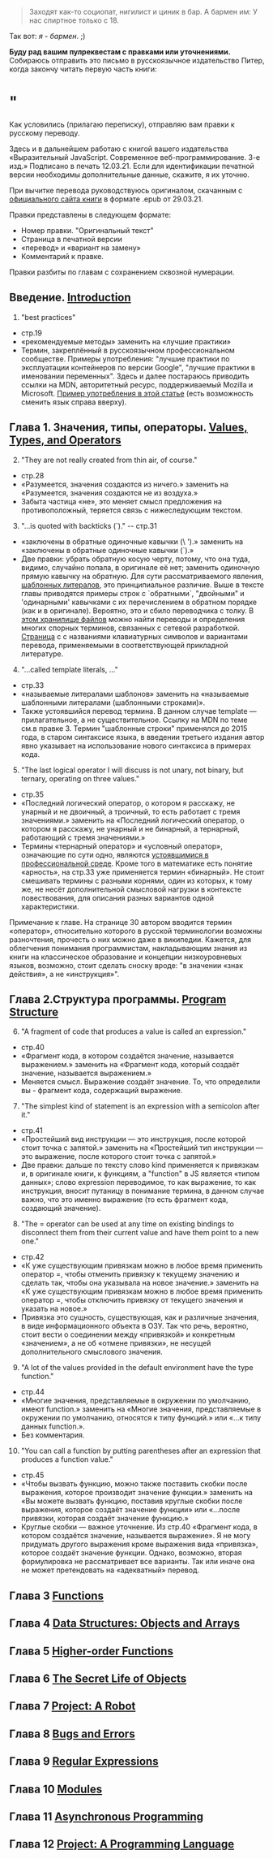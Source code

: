 >Заходят как-то социопат, нигилист и циник в бар. А бармен им:
>У нас спиртное только с 18.

Так вот: _я - бармен_. ;)

__Буду рад вашим пулреквестам с правками или уточнениями.__
Собираюсь отправить это письмо в русскоязычное издательство Питер, когда закончу читать первую часть книги:

# "

Как условились (прилагаю переписку), отправляю вам правки к русскому переводу.

Здесь и в дальнейшем работаю с книгой вашего издательства «Выразительный JavaScript. Современное веб-программирование. 3-е изд.» Подписано в печать 12.03.21.
Если для идентификации печатной версии необходимы дополнительные данные, скажите, я их уточню.

При вычитке перевода руководствуюсь оригиналом, скачанным с [официального сайта книги](eloquentjavascript.net) в формате .epub от 29.03.21.

Правки представлены в следующем формате:

- Номер правки. "Оригинальный текст"
- Страница в печатной версии
- «перевод» и «вариант на замену»
- Комментарий к правке.

Правки разбиты по главам с сохранением сквозной нумерации.

## Введение. [Introduction](https://eloquentjavascript.net/00_intro.html)
1. "best practices"
- стр.19
- «рекомендуемые методы» заменить на «лучшие практики»
- Термин, закреплённый в русскоязычном профессиональном сообществе. Примеры употребления: "лучшие практики по эксплуатации контейнеров по версии Google", "лучшие практики в именовании переменных".
Здесь и далее постараюсь приводить ссылки на MDN, авторитетный ресурс, поддерживаемый Mozilla и Microsoft. [Пример употребления в этой статье](https://developer.mozilla.org/ru/docs/Learn/Accessibility/CSS_and_JavaScript) (eсть возможность сменить язык справа вверху).

## Глава 1. Значения, типы, операторы. [Values, Types, and Operators](https://eloquentjavascript.net/01_values.html)
2. "They are not really created from thin air, of course."
- стр.28
- «Разумеется, значения создаются из ничего.» заменить на «Разумеется, значения создаются не из воздуха.»
- Забыта частица «не», это меняет смысл предложения на противоположный, теряется связь с нижеследующим текстом.

<!-- TODO Убрать обратный слэш в письме. -->
3. "...is quoted with backticks (\`)."
-- стр.31
- «заключены в обратные одиночные кавычки (\ ').» заменить на «заключены в обратные одиночные кавычки (\`).»
- Две правки:
убрать обратную косую черту, потому, что она туда, видимо, случайно попала, в оригинале её нет;
заменить одиночную прямую кавычку на обратную. Для сути рассматриваемого явления, [шаблонных литералов](https://developer.mozilla.org/ru/docs/Web/JavaScript/Reference/Template_literals), это принципиальное различие.
Выше в тексте главы приводятся примеры строк с \`обратными\`, "двойными" и 'одинарными' кавычками с их перечислением в обратном порядке (как и в оригинале). Вероятно, это и сбило переводчика с толку.
В [этом хранилище файлов](https://github.com/web-standards-ru/dictionary/) можно найти переводы и определения многих спорных терминов, связанных с сетевой разработкой. [Cтраница](https://github.com/web-standards-ru/dictionary/blob/main/keyboard.md) с с названиями клавиатурных символов и вариантами перевода, применяемыми в соответствующей прикладной литературе.
<!-- TODO ПРОВЕРИТЬ С ПОМОЩЬЮ КОНСОЛИ -->

4. "...called template literals, ..."
- стр.33
- «называемые литералами шаблонов» заменить на «называемые шаблонными литералами (шаблонными строками)».
- Также устоявшийся перевод термина. В данном случае template — прилагательное, а не существительное. Ссылку на MDN по теме см.в правке 3.
Термин "шаблонные строки" применялся до 2015 года, в старом синтаксисе языка, в введении третьего издания автор явно указывает на использование нового синтаксиса в примерах кода.

5. "The last logical operator I will discuss is not unary, not binary, but ternary, operating on three values."
- стр.35
- «Последний логический оператор, о котором я расскажу, не унарный и не двоичный, а троичный, то есть работает с тремя значениями.» заменить на «Последний логический оператор, о котором я расскажу, не унарный и не бинарный, а тернарный, работающий с тремя значениями.»
- Термины «тернарный оператор» и «условный оператор», означающие по сути одно, являются [устоявшимися в профессиональной среде](https://developer.mozilla.org/ru/docs/Web/JavaScript/Reference/Operators/Conditional_Operator).
Кроме того в математике есть понятие «арность», на стр.33 уже применяется термин «бинарный». Не стоит смешивать термины с разными корнями, один из которых, к тому же, не несёт дополнительной смысловой нагрузки в контексте повествования, для описания разных вариантов одной характеристики.

Примечание к главе. На странице 30 автором вводится термин «оператор», относительно которого в русской терминологии возможны разночтения, прочесть о них можно даже в википедии. Кажется, для облегчения понимания программистам, накладывающим знания из книги на классическое образование и концепции низкоуровневых языков, возможно, стоит сделать сноску вроде: "в значении «знак действия», а не «инструкция»".

## Глава 2.Структура программы. [Program Structure](https://eloquentjavascript.net/02_program_structure.html)
6. "A fragment of code that produces a value is called an expression."
- стр.40
- «Фрагмент кода, в котором создаётся значение, называется выражением.» заменить на «Фрагмент кода, который создаёт значение, называется выражением.»
- Меняется смысл. Выражение создаёт значение. То, что определили вы - фрагмент кода, содержащий выражение.

7. "The simplest kind of statement is an expression with a semicolon after it."
- стр.41
- «Простейший вид инструкции — это инструкция, после которой стоит точка с запятой.» заменить на «Простейший тип инструкции — это выражение, после которого стоит точка с запятой.»
- Две правки:
дальше по тексту слово kind применяется к привязкам и, в оригинале книги, к функциям, а "function" в JS является «типом данных»;
слово expression переводимое, то как выражение, то как инструкция, вносит путаницу в понимание термина, в данном случае важно, что это именно выражение (то есть фрагмент кода, создающий значение).

8. "The = operator can be used at any time on existing bindings to disconnect them from their current value and have them point to a new one."
- стр.42
- «К уже существующим привязкам можно в любое время применить оператор =, чтобы отменить привязку к текущему значению и сделать так, чтобы она указывала на новое значение.» заменить на «К уже существующим привязкам можно в любое время применить оператор =, чтобы отключить привязку от текущего значения и указать на новое.»
- Привязка это сущность, существующая, как и различные значения, в виде информационного объекта в ОЗУ. Так что речь, вероятно, стоит вести о соединении между «привязкой» и конкретным «значением», а не об «отмене привязки», не несущей дополнительного смыслового значения.

9. "A lot of the values provided in the default environment have the type function."
- стр.44
- «Многие значения, представляемые в окружении по умолчанию, имеют function.» заменить на «Многие значения, представляемые в окружении по умолчанию, относятся к типу функций.» или «...к типу данных function.».
- Без комментария.

10. "You can call a function by putting parentheses after an expression that produces a function value."
- стр.45
- «Чтобы вызвать функцию, можно также поставить скобки после выражения, которое производит значение функции.» заменить на «Вы можете вызвать функцию, поставив круглые скобки после выражения, которое создаёт значение функции» или «…после привязки, которая создаёт значение функцию.»
- Круглые скобки — важное уточнение.
Из стр.40 «Фрагмент кода, в котором создаётся значение, называется выражение». Я не могу придумать другого выражения кроме выражения вида «привязка», которое создаёт значение функции. Однако, возможно, вторая формулировка не рассматривает все варианты. Так или иначе она не может претендовать на «адекватный» перевод.


## Глава 3 [Functions](https://eloquentjavascript.net/03_functions.html)
## Глава 4 [Data Structures: Objects and Arrays](https://eloquentjavascript.net/04_data.html)
## Глава 5 [Higher-order Functions](https://eloquentjavascript.net/05_higher_order.html)
## Глава 6 [The Secret Life of Objects](https://eloquentjavascript.net/06_object.html)
## Глава 7 [Project: A Robot](https://eloquentjavascript.net/07_robot.html)
## Глава 8 [Bugs and Errors](https://eloquentjavascript.net/08_error.html)
## Глава 9 [Regular Expressions](https://eloquentjavascript.net/09_regexp.html)
## Глава 10 [Modules](https://eloquentjavascript.net/10_modules.html)
## Глава 11 [Asynchronous Programming](https://eloquentjavascript.net/11_async.html)
## Глава 12 [Project: A Programming Language](https://eloquentjavascript.net/12_language.html)
